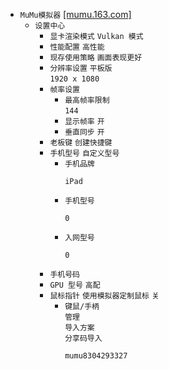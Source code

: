 * `MuMu模拟器` [[mumu.163.com]](https://mumu.163.com/)  
  * `设置中心`  
    * `显卡渲染模式` `Vulkan 模式`  
    * `性能配置` `高性能`  
    * `现存使用策略` `画面表现更好`
    * `分辨率设置` `平板版`  
`1920 x 1080`
    * `帧率设置`
      * `最高帧率限制`  
`144`
      * `显示帧率` `开`
      * `垂直同步` `开`
    * `老板键` `创建快捷键`
    * `手机型号` `自定义型号`
      * `手机品牌`
        ```
        iPad
        ```
      * `手机型号`
        ```
        0
        ```
      * `入网型号`
        ```
        0
        ```
    * `手机号码`
    * `GPU 型号` `高配`
    * `鼠标指针` `使用模拟器定制鼠标` `关`
      * `键鼠/手柄`  
`管理`  
`导入方案`  
`分享码导入`
        ```
        mumu8304293327
        ```